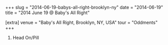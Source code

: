 +++
slug = "2014-06-19-babys-all-right-brooklyn-ny"
date = "2014-06-19"
title = "2014 June 19 @ Baby's All Right"

[extra]
venue = "Baby's All Right, Brooklyn, NY, USA"
tour = "Oddments"
+++


 1. Head On/Pill


